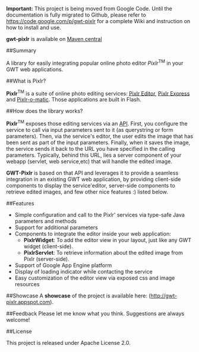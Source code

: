 
**Important:** This project is being moved from Google Code. Until the documentation is fully migrated to Github, 
please refer to https://code.google.com/p/gwt-pixlr for a complete Wiki and instruction on how to install and use.

**gwt-pixlr** is available on [Maven central](http://search.maven.org/#search|ga|1|gwt-pixlr)

##Summary

A library for easily integrating popular online photo editor *Pixlr*<sup>TM</sup> in your GWT web applications.

##What is Pixlr?

**Pixlr**<sup>TM</sup> is a suite of online photo editing services: [Pixlr Editor](http://pixlr.com/editor/), [Pixlr Express](http://pixlr.com/express/) and [Pixlr-o-matic](http://pixlr.com/o-matic/). Those applications are built in Flash. 

##How does the library works?

**Pixlr**<sup>TM</sup> exposes those editing services via an [API](http://pixlr.com/developer/api). First, you configure the service to call via input parameters sent to it (as querystring or form parameters). Then, via the service's editor, the user edits the image that has been sent as part of the input parameters. Finally, when it saves the image, the service sends it back to the URL you have specified in the calling parameters. Typically, behind this URL, lies a server component of your webapp (servlet, web service,etc) that will handle the edited image.

**GWT-Pixlr** is based on that API and leverages it to provide a seamless integration in an existing GWT web application, by providing client-side components to display the service'editor, server-side components to retrieve edited images, and few other nice features :) listed below.

##Features

 * Simple configuration and call to the Pixlr' services via type-safe Java parameters and methods
 * Support for additional parameters
 * Components to integrate the editor inside your web application: 
   * **PixlrWidget**: To add the editor view in your layout, just like any GWT widget (client-side).
   * **PixlrServlet**: To retrieve information about the edited image from Pixlr (server-side).
 * Support of Google App Engine platform 
 * Display of loading indicator while contacting the service
 * Easy customization of the editor view via exposed css and image resources

##Showcase
A **showcase** of the project is available here: (http://gwt-pixlr.appspot.com).

##Feedback
Please let me know what you think. Suggestions are always welcome!

##License

This project is released under Apache License 2.0.
